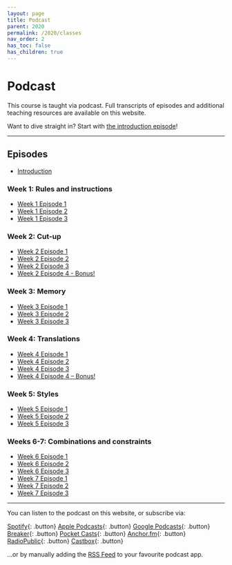 ```yaml
---
layout: page
title: Podcast
parent: 2020
permalink: /2020/classes
nav_order: 2
has_toc: false
has_children: true
---
```


# Podcast

This course is taught via podcast. Full transcripts of episodes and additional teaching resources are available on this website.

Want to dive straight in? Start with [the introduction episode](/2020/classes/w00e00)!

---

## Episodes

- [Introduction](/2020/classes/w00e00/)

### Week 1: Rules and instructions

- [Week 1 Episode 1](/2020/classes/w01e01)
- [Week 1 Episode 2](/2020/classes/w01e02)
- [Week 1 Episode 3](/2020/classes/w01e03)

### Week 2: Cut-up

- [Week 2 Episode 1](/2020/classes/w02e01)
- [Week 2 Episode 2](/2020/classes/w02e02)
- [Week 2 Episode 3](/2020/classes/w02e03)
- [Week 2 Episode 4 - Bonus!](/2020/classes/w02e04)

### Week 3: Memory

- [Week 3 Episode 1](/2020/classes/w03e01)
- [Week 3 Episode 2](/2020/classes/w03e02)
- [Week 3 Episode 3](/2020/classes/w03e03)

### Week 4: Translations

- [Week 4 Episode 1](/2020/classes/w04e01)
- [Week 4 Episode 2](/2020/classes/w04e02)
- [Week 4 Episode 3](/2020/classes/w04e03)
- [Week 4 Episode 4 – Bonus!](/2020/classes/w04e04)

### Week 5: Styles

- [Week 5 Episode 1](/2020/classes/w05e01)
- [Week 5 Episode 2](/2020/classes/w05e02)
- [Week 5 Episode 3](/2020/classes/w05e03)

### Weeks 6-7: Combinations and constraints

- [Week 6 Episode 1](/2020/classes/w06e01)
- [Week 6 Episode 2](/2020/classes/w06e02)
- [Week 6 Episode 3](/2020/classes/w06e03)
- [Week 7 Episode 1](/2020/classes/w07e01)
- [Week 7 Episode 2](/2020/classes/w07e02)
- [Week 7 Episode 3](/2020/classes/w07e03)


---

You can listen to the podcast on this website, or subscribe via:

[Spotify](https://open.spotify.com/show/3sYD3KyPJXnIHUY2m2uFcy){: .button} [Apple Podcasts](https://podcasts.apple.com/nl/podcast/scripted-design/id1533696064?l=en){: .button} [Google Podcasts](https://www.google.com/podcasts?feed=aHR0cHM6Ly9hbmNob3IuZm0vcy8zN2QzMjZjNC9wb2RjYXN0L3Jzcw==){: .button} [Breaker](https://breaker.audio/scripted-design){: .button} [Pocket Casts](https://pca.st/h40ivs5f){: .button} [Anchor.fm](https://anchor.fm/scripteddesign){: .button} [RadioPublic](https://radiopublic.com/scripted-design-WaxpdP){: .button} [Castbox](https://castbox.fm/channel/Scripted-Design-id3371338){: .button}

...or by manually adding the [RSS Feed](https://anchor.fm/s/37d326c4/podcast/rss) to your favourite podcast app.
